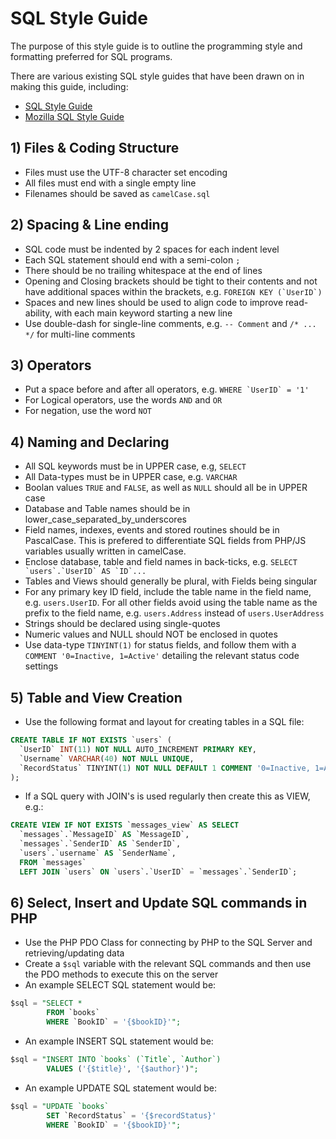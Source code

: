 # SQL Style Guide

The purpose of this style guide is to outline the programming style and formatting preferred for SQL programs.

There are various existing SQL style guides that have been drawn on in making this guide, including:

- [SQL Style Guide](https://www.sqlstyle.guide/)
- [Mozilla SQL Style Guide](https://docs.telemetry.mozilla.org/concepts/sql_style.html)

## 1) Files & Coding Structure
- Files must use the UTF-8 character set encoding
- All files must end with a single empty line
- Filenames should be saved as ```camelCase.sql```

## 2) Spacing & Line ending
- SQL code must be indented by 2 spaces for each indent level
- Each SQL statement should end with a semi-colon ```;```
- There should be no trailing whitespace at the end of lines
- Opening and Closing brackets should be tight to their contents and not have additional spaces within the brackets, e.g. ```FOREIGN KEY (`UserID`) ```
- Spaces and new lines should be used to align code to improve read-ability, with each main keyword starting a new line
- Use double-dash for single-line comments, e.g. ```-- Comment``` and ```/* ... */``` for multi-line comments

## 3) Operators
- Put a space before and after all operators, e.g. ```WHERE `UserID` = '1' ```
- For Logical operators, use the words ```AND``` and ```OR```
- For negation, use the word ```NOT```

## 4) Naming and Declaring
- All SQL keywords must be in UPPER case, e.g, ```SELECT```
- All Data-types must be in UPPER case, e.g. ```VARCHAR```
- Boolan values ```TRUE``` and ```FALSE```, as well as ```NULL``` should all be in UPPER case
- Database and Table names should be in lower_case_separated_by_underscores
- Field names, indexes, events and stored routines should be in PascalCase. This is prefered to differentiate SQL fields from PHP/JS variables usually written in camelCase.
- Enclose database, table and field names in back-ticks, e.g. ```SELECT `users`.`UserID` AS `ID`...```
- Tables and Views should generally be plural, with Fields being singular
- For any primary key ID field, include the table name in the field name, e.g. ```users.UserID```. For all other fields avoid using the table name as the prefix to the field name, e.g. ```users.Address``` instead of ```users.UserAddress```
- Strings should be declared using single-quotes
- Numeric values and NULL should NOT be enclosed in quotes
- Use data-type ```TINYINT(1)``` for status fields, and follow them with a ```COMMENT '0=Inactive, 1=Active'``` detailing the relevant status code settings

## 5) Table and View Creation
- Use the following format and layout for creating tables in a SQL file:
```sql
CREATE TABLE IF NOT EXISTS `users` (
  `UserID` INT(11) NOT NULL AUTO_INCREMENT PRIMARY KEY,
  `Username` VARCHAR(40) NOT NULL UNIQUE,
  `RecordStatus` TINYINT(1) NOT NULL DEFAULT 1 COMMENT '0=Inactive, 1=Active'
);
```
- If a SQL query with JOIN's is used regularly then create this as VIEW, e.g.:
```sql
CREATE VIEW IF NOT EXISTS `messages_view` AS SELECT
  `messages`.`MessageID` AS `MessageID`,
  `messages`.`SenderID` AS `SenderID`,
  `users`.`username` AS `SenderName`,
  FROM `messages`
  LEFT JOIN `users` ON `users`.`UserID` = `messages`.`SenderID`;
```

## 6) Select, Insert and Update SQL commands in PHP
- Use the PHP PDO Class for connecting by PHP to the SQL Server and retrieving/updating data
- Create a ```$sql``` variable with the relevant SQL commands and then use the PDO methods to execute this on the server
- An example SELECT SQL statement would be:
```sql
$sql = "SELECT *
        FROM `books`
        WHERE `BookID` = '{$bookID}'";
```
- An example INSERT SQL statement would be:
```sql
$sql = "INSERT INTO `books` (`Title`, `Author`)
        VALUES ('{$title}', '{$author}')";
```
- An example UPDATE SQL statement would be:
```sql
$sql = "UPDATE `books`
        SET `RecordStatus` = '{$recordStatus}'
        WHERE `BookID` = '{$bookID}'";
```

